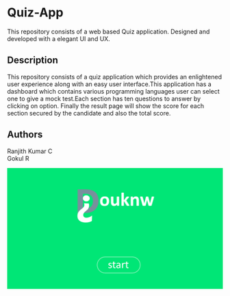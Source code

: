 # Quiz-App
This repository consists of a web based Quiz application. Designed and developed with a elegant UI and UX. 
## Description
This repository consists of a quiz application which provides an enlightened user experience along with an easy user interface.This application has a dashboard which contains various programming languages user can select one to give a mock test.Each section has ten questions to answer by clicking on option. Finally the result page will show the score for each section secured by the candidate and also the total score.
## Authors
Ranjith Kumar C\
Gokul R

![firstImage](ReadmeImages\one.png)